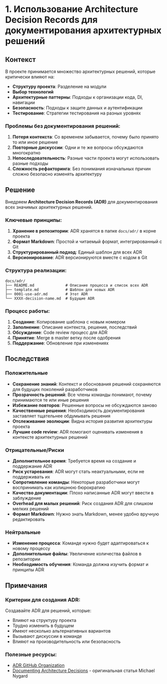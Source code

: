 # 1. Использование Architecture Decision Records для документирования архитектурных решений

## Контекст

В проекте принимается множество архитектурных решений, которые критически влияют на:

- **Структуру проекта**: Разделение на модули
- **Выбор технологий**
- **Архитектурные паттерны**: Подходы к организации кода, DI, навигации
- **Безопасность**: Подходы к защите данных и аутентификации
- **Тестирование**: Стратегии тестирования на разных уровнях

### Проблемы без документирования решений:

1. **Потеря контекста**: Со временем забывается, почему было принято то или иное решение
2. **Повторные дискуссии**: Одни и те же вопросы обсуждаются многократно
3. **Непоследовательность**: Разные части проекта могут использовать разные подходы
4. **Сложность рефакторинга**: Без понимания изначальных причин сложно безопасно изменять архитектуру

## Решение

Внедряем **Architecture Decision Records (ADR)** для документирования всех значимых архитектурных решений.

### Ключевые принципы:

1. **Хранение в репозитории**: ADR хранятся в папке `docs/adr/` в корне проекта
2. **Формат Markdown**: Простой и читаемый формат, интегрированный с Git
3. **Структурированный подход**: Единый шаблон для всех ADR
4. **Версионирование**: ADR версионируются вместе с кодом в Git

### Структура реализации:

```
docs/adr/
├── README.md              # Описание процесса и список всех ADR
├── template.md            # Шаблон для новых ADR
├── 0001-use-adr.md        # Этот ADR
└── XXXX-decision-name.md  # Будущие ADR
```

### Процесс работы:

1. **Создание**: Копирование шаблона с новым номером
2. **Заполнение**: Описание контекста, решения, последствий
3. **Обсуждение**: Code review процесс для ADR
4. **Принятие**: Merge в master ветку после одобрения
5. **Поддержание**: Обновление при изменениях

## Последствия

### Положительные

- **Сохранение знаний**: Контекст и обоснования решений сохраняются для будущих поколений разработчиков
- **Прозрачность решений**: Все члены команды понимают, почему принимаются те или иные решения
- **Избежание повторов**: Решенные вопросы не обсуждаются заново
- **Качественные решения**: Необходимость документирования заставляет тщательнее обдумывать решения
- **Отслеживание эволюции**: Видна история развития архитектуры проекта
- **Лучшие code review**: ADR помогают оценивать изменения в контексте архитектурных решений

### Отрицательные/Риски

- **Дополнительное время**: Требуется время на создание и поддержание ADR
- **Риск устаревания**: ADR могут стать неактуальными, если не поддерживать их
- **Сопротивление команды**: Некоторые разработчики могут воспринимать как излишнюю бюрократию
- **Качество документации**: Плохо написанные ADR могут ввести в заблуждение
- **Overhead для малых решений**: Риск создания ADR для слишком мелких решений
- **Формат Markdown**: Нужно знать Markdown, менее удобно вручную редактировать

### Нейтральные

- **Изменение процесса**: Команде нужно будет адаптироваться к новому процессу
- **Дополнительные файлы**: Увеличение количества файлов в репозитории
- **Необходимость обучения**: Команда должна изучить формат и принципы ADR

## Примечания

### Критерии для создания ADR:

Создавайте ADR для решений, которые:
- Влияют на структуру проекта
- Трудно изменить в будущем
- Имеют несколько альтернативных вариантов
- Вызывают дискуссии в команде
- Влияют на производительность или безопасность

### Полезные ресурсы:

- [ADR GitHub Organization](https://adr.github.io/)
- [Documenting Architecture Decisions](https://cognitect.com/blog/2011/11/15/documenting-architecture-decisions) - оригинальная статья Michael Nygard
